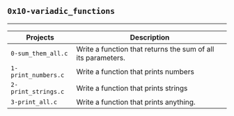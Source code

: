 ## `0x10-variadic_functions`
--------------------------
| Projects | Description |
| -------- | ----------- |
| `0-sum_them_all.c` | Write a function that returns the sum of all its parameters.|
| `1-print_numbers.c` | Write a function that prints numbers |
| `2-print_strings.c` | Write a function that prints strings |
| `3-print_all.c` | Write a function that prints anything. |

